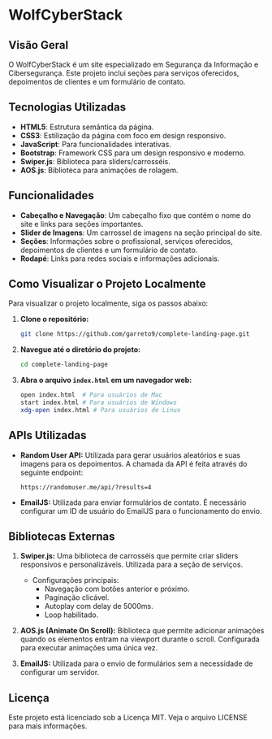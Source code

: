 
# WolfCyberStack

## Visão Geral
O WolfCyberStack é um site especializado em Segurança da Informação e Cibersegurança. Este projeto inclui seções para serviços oferecidos, depoimentos de clientes e um formulário de contato.

## Tecnologias Utilizadas

- **HTML5**: Estrutura semântica da página.
- **CSS3**: Estilização da página com foco em design responsivo.
- **JavaScript**: Para funcionalidades interativas.
- **Bootstrap**: Framework CSS para um design responsivo e moderno.
- **Swiper.js**: Biblioteca para sliders/carrosséis.
- **AOS.js**: Biblioteca para animações de rolagem.

## Funcionalidades

- **Cabeçalho e Navegação**: Um cabeçalho fixo que contém o nome do site e links para seções importantes.
- **Slider de Imagens**: Um carrossel de imagens na seção principal do site.
- **Seções**: Informações sobre o profissional, serviços oferecidos, depoimentos de clientes e um formulário de contato.
- **Rodapé**: Links para redes sociais e informações adicionais.

## Como Visualizar o Projeto Localmente
Para visualizar o projeto localmente, siga os passos abaixo:

1. **Clone o repositório:**
   ```bash
   git clone https://github.com/garreto9/complete-landing-page.git
   ```
2. **Navegue até o diretório do projeto:**
   ```bash
   cd complete-landing-page
   ```
3. **Abra o arquivo `index.html` em um navegador web:**
   ```bash
   open index.html  # Para usuários de Mac
   start index.html # Para usuários de Windows
   xdg-open index.html # Para usuários de Linux
   ```

## APIs Utilizadas
- **Random User API:** Utilizada para gerar usuários aleatórios e suas imagens para os depoimentos. A chamada da API é feita através do seguinte endpoint:
  ```
  https://randomuser.me/api/?results=4
  ```
- **EmailJS:** Utilizada para enviar formulários de contato. É necessário configurar um ID de usuário do EmailJS para o funcionamento do envio.

## Bibliotecas Externas
1. **Swiper.js:** Uma biblioteca de carrosséis que permite criar sliders responsivos e personalizáveis. Utilizada para a seção de serviços.
   - Configurações principais:
     - Navegação com botões anterior e próximo.
     - Paginação clicável.
     - Autoplay com delay de 5000ms.
     - Loop habilitado.
  
2. **AOS.js (Animate On Scroll):** Biblioteca que permite adicionar animações quando os elementos entram na viewport durante o scroll. Configurada para executar animações uma única vez.
 
3. **EmailJS:** Utilizada para o envio de formulários sem a necessidade de configurar um servidor.

## Licença
Este projeto está licenciado sob a Licença MIT. Veja o arquivo LICENSE para mais informações.
